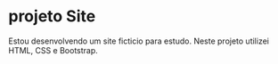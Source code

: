 # projeto Site
Estou desenvolvendo um site ficticio para estudo. Neste projeto utilizei HTML, CSS e Bootstrap.
